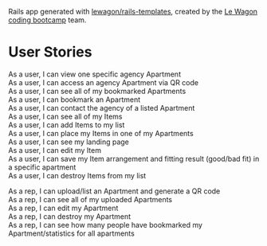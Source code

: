Rails app generated with [lewagon/rails-templates](https://github.com/lewagon/rails-templates), created by the [Le Wagon coding bootcamp](https://www.lewagon.com) team.

<h1>User Stories</h1>

As a user, I can view one specific agency Apartment  
As a user, I can access an agency Apartment via QR code  
As a user, I can see all of my bookmarked Apartments  
As a user, I can bookmark an Apartment  
As a user, I can contact the agency of a listed Apartment  
As a user, I can see all of my Items  
As a user, I can add Items to my list  
As a user, I can place my Items in one of my Apartments  
As a user, I can see my landing page  
As a user, I can edit my Item  
As a user, I can save my Item arrangement and fitting result (good/bad fit) in a specific apartment  
As a user, I can destroy Items from my list  

As a rep, I can upload/list an Apartment and generate a QR code  
As a rep, I can see all of my uploaded Apartments  
As a rep, I can edit my Apartment  
As a rep, I can destroy my Apartment  
As a rep, I can see how many people have bookmarked my Apartment/statistics for all apartments  
